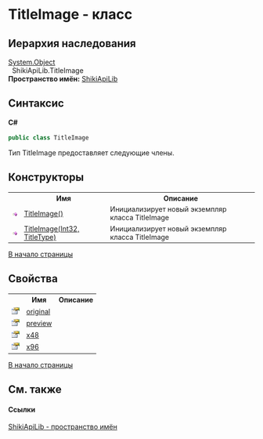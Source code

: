 # TitleImage - класс
 


## Иерархия наследования
<a href="http://msdn2.microsoft.com/ru-ru/library/e5kfa45b" target="_blank">System.Object</a><br />&nbsp;&nbsp;ShikiApiLib.TitleImage<br />
**Пространство имён:**&nbsp;<a href="N_ShikiApiLib.md">ShikiApiLib</a><br />

## Синтаксис

**C#**<br />
``` C#
public class TitleImage
```

Тип TitleImage предоставляет следующие члены.


## Конструкторы
<table><tr><th></th><th>Имя</th><th>Описание</th></tr><tr><td><img src="media/pubmethod.gif" /></td><td><a href="M_ShikiApiLib_TitleImage__ctor.md">TitleImage()</a></td><td>
Инициализирует новый экземпляр класса TitleImage</td></tr><tr><td><img src="media/pubmethod.gif" /></td><td><a href="M_ShikiApiLib_TitleImage__ctor_1">TitleImage(Int32, TitleType)</a></td><td>
Инициализирует новый экземпляр класса TitleImage</td></tr></table>
<a href="#titleimage---класс">В начало страницы</a>

## Свойства
<table><tr><th></th><th>Имя</th><th>Описание</th></tr><tr><td><img src="media/pubproperty.gif" /></td><td><a href="P_ShikiApiLib_TitleImage_original.md">original</a></td><td /></tr><tr><td><img src="media/pubproperty.gif" /></td><td><a href="P_ShikiApiLib_TitleImage_preview.md">preview</a></td><td /></tr><tr><td><img src="media/pubproperty.gif" /></td><td><a href="P_ShikiApiLib_TitleImage_x48">x48</a></td><td /></tr><tr><td><img src="media/pubproperty.gif" /></td><td><a href="P_ShikiApiLib_TitleImage_x96">x96</a></td><td /></tr></table>
<a href="#titleimage---класс">В начало страницы</a>

## См. также


#### Ссылки
<a href="N_ShikiApiLib.md">ShikiApiLib - пространство имён</a><br />